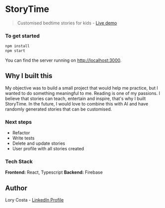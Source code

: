 # StoryTime

> Customised bedtime stories for kids - [Live demo](https://storytime-nz.web.app/)

### To get started

```bash
npm install
npm start
```

You can find the server running on [http://localhost:3000](http://localhost:3000).


## Why I built this

My objective was to build a small project that would help me practice, but I wanted to do something meaningful to me. Reading is one of my passions. I believe that stories can teach, entertain and inspire, that's why I built StoryTime. In the future, I would love to combine this with AI and have randomly generated stories that can be customised.


### Next steps

- Refactor
- Write tests
- Delete and update stories
- User profile with all stories created

### Tech Stack

**Frontend:** React, Typescript
**Backend:** Firebase

## Author

Lory Costa - [LinkedIn Profile](https://www.linkedin.com/in/lory-costa)
